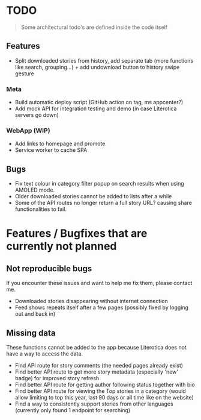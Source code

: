 # TODO

> Some architectural todo's are defined inside the code itself

## Features

- Split downloaded stories from history, add separate tab (more functions like search, grouping...) + add undownload button to history swipe gesture

### Meta

- Build automatic deploy script (GitHub action on tag, ms appcenter?)
- Add mock API for integration testing and demo (in case Literotica servers go down)

### WebApp (WIP)

- Add links to homepage and promote
- Service worker to cache SPA

## Bugs

- Fix text colour in category filter popup on search results when using AMOLED mode.
- Older downloaded stories cannot be added to lists after a while
- Some of the API routes no longer return a full story URL? causing share functionalities to fail.

# Features / Bugfixes that are currently not planned

## Not reproducible bugs

If you encounter these issues and want to help me fix them, please contact me.

- Downloaded stories disappearing without internet connection
- Feed shows repeats itself after a few pages (possibly fixed by logging out and back in)

## Missing data

These functions cannot be added to the app because Literotica does not have a way to access the data.

- Find API route for story comments (the needed pages already exist)
- Find better API route to get more story metadata (especially 'new' badge) for improved story refresh
- Find better API route for getting author following status together with bio
- Find better API route for viewing the Top stories in a category (would allow limiting to top this year, last 90 days or all time like on the website)
- Find a way to consistently support stories from other languages (currently only found 1 endpoint for searching)
